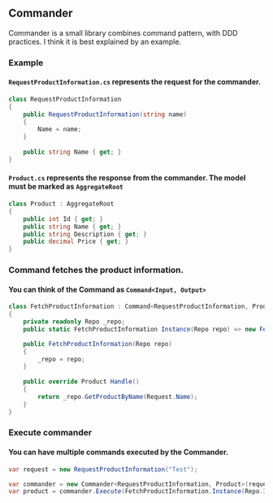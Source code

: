 ## Commander

Commander is a small library combines command pattern, with DDD practices. I think it is best explained by an example.


### Example

#### `RequestProductInformation.cs` represents the request for the commander.
```csharp
class RequestProductInformation
{
    public RequestProductInformation(string name)
    {
        Name = name;
    }
    
    public string Name { get; }
}
```

#### `Product.cs` represents the response from the commander. The model must be marked as `AggregateRoot`
```csharp
class Product : AggregateRoot
{
    public int Id { get; }
    public string Name { get; }
    public string Description { get; }
    public decimal Price { get; }
}
```

### Command fetches the product information. 
#### You can think of the Command as `Command<Input, Output>`

```csharp
class FetchProductInformation : Command<RequestProductInformation, Product>
{
    private readonly Repo _repo;
    public static FetchProductInformation Instance(Repo repo) => new FetchProductInformation(repo);

    public FetchProductInformation(Repo repo)
    {
        _repo = repo;
    }
        
    public override Product Handle()
    {
        return _repo.GetProductByName(Request.Name);
    }
}
```

### Execute commander
#### You can have multiple commands executed by the Commander.
```csharp
var request = new RequestProductInformation("Test");

var commander = new Commander<RequestProductInformation, Product>(request);
var product = commander.Execute(FetchProductInformation.Instance(Repo.Instance()));
```
